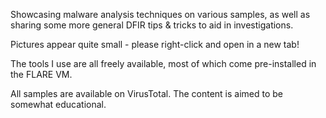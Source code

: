 Showcasing malware analysis techniques on various samples, as well as sharing some more general DFIR tips & tricks to aid in investigations.

Pictures appear quite small - please right-click and open in a new tab!

The tools I use are all freely available, most of which come pre-installed in the FLARE VM.

All samples are available on VirusTotal. The content is aimed to be somewhat educational.

<!-- Google tag (gtag.js) -->
<script async src="https://www.googletagmanager.com/gtag/js?id=G-48M02RY99Q"></script>
<script>
  window.dataLayer = window.dataLayer || [];
  function gtag(){dataLayer.push(arguments);}
  gtag('js', new Date());

  gtag('config', 'G-48M02RY99Q');
</script>
